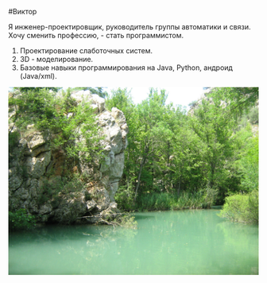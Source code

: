 #Виктор

Я инженер-проектировщик, руководитель группы автоматики и связи. Хочу сменить профессию, - стать программистом. 

1. Проектирование слаботочных систем.
2. 3D - моделирование.
3. Базовые навыки программирования на Java, Python, андроид (Java/xml).

![Фото черноречье](img/IMG_5945.jpg)
